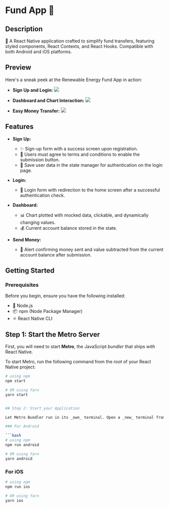 # Fund App 🌟

## Description

📲 A React Native application crafted to simplify fund transfers, featuring styled components, React Contexts, and React Hooks. Compatible with both Android and iOS platforms.

## Preview

Here's a sneak peek at the Renewable Energy Fund App in action:

- **Sign Up and Login:**
  ![](https://github.com/betonix/energy-fund-app/blob/main/gifs/gif1.gif)

- **Dashboard and Chart Interaction:**
  ![](https://github.com/betonix/energy-fund-app/blob/main/gifs/gif2.gif)

- **Easy Money Transfer:**
  ![](https://github.com/betonix/energy-fund-app/blob/main/gifs/gif1.gif)

## Features

- **Sign Up:**

  - ✨ Sign-up form with a success screen upon registration.
  - 📝 Users must agree to terms and conditions to enable the submission button.
  - 💾 Save user data in the state manager for authentication on the login page.

- **Login:**

  - 🔐 Login form with redirection to the home screen after a successful authentication check.

- **Dashboard:**

  - 📊 Chart plotted with mocked data, clickable, and dynamically changing values.
  - 💰 Current account balance stored in the state.

- **Send Money:**
  - 💸 Alert confirming money sent and value subtracted from the current account balance after submission.

## Getting Started

### Prerequisites

Before you begin, ensure you have the following installed:

- 🚀 Node.js
- 📦 npm (Node Package Manager)
- ⚛️ React Native CLI

## Step 1: Start the Metro Server

First, you will need to start **Metro**, the JavaScript _bundler_ that ships _with_ React Native.

To start Metro, run the following command from the _root_ of your React Native project:

````bash
# using npm
npm start

# OR using Yarn
yarn start


## Step 2: Start your Application

Let Metro Bundler run in its _own_ terminal. Open a _new_ terminal from the _root_ of your React Native project. Run the following command to start your _Android_ or _iOS_ app:

### For Android

```bash
# using npm
npm run android

# OR using Yarn
yarn android
````

### For iOS

```bash
# using npm
npm run ios

# OR using Yarn
yarn ios
```

